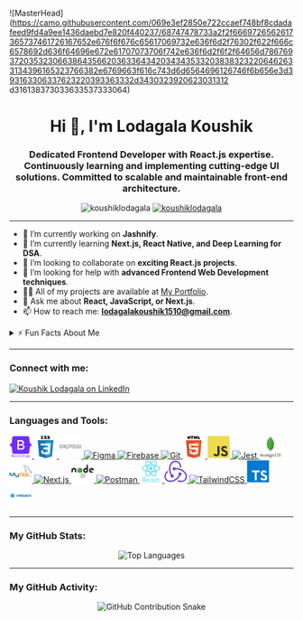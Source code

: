 ![MasterHead]
(https://camo.githubusercontent.com/069e3ef2850e722ccaef748bf8cdadafeed9fd4a9ee1436daebd7e820f440237/68747478733a2f2f6669726562617365737461726167652e676f6f676c65617069732e636f6d2f76302f622f666c6578692d636f64696e672e61707073706f742e636f6d2f6f2f64656d78676937203532306638643566203633643420343435332038383232206462633134396165323766382e6769663f616c743d6d6564696126746f6b656e3d393163306337623220393363332d3430323920623031312 d316138373033633537333064)
<h1 align="center">Hi 👋, I'm Lodagala Koushik</h1>
<h3 align="center">Dedicated Frontend Developer with React.js expertise. Continuously learning and implementing cutting-edge UI solutions. Committed to scalable and maintainable front-end architecture.</h3>

<p align="center">
  <img src="https://komarev.com/ghpvc/?username=koushiklodagala&label=Profile%20views&color=0e75b6&style=flat" alt="koushiklodagala" />
  <a href="https://github.com/ryo-ma/github-profile-trophy"><img src="https://github-profile-trophy.vercel.app/?username=koushiklodagala" alt="koushiklodagala" /></a>
</p>

---

- 🔭 I’m currently working on **Jashnify**.
- 🌱 I’m currently learning **Next.js, React Native, and Deep Learning for DSA**.
- 👯 I’m looking to collaborate on **exciting React.js projects**.
- 🤝 I’m looking for help with **advanced Frontend Web Development techniques**.
- 👨‍💻 All of my projects are available at [My Portfolio](https://personal-portfolio-eight-orpin.vercel.app/).
- 💬 Ask me about **React, JavaScript, or Next.js**.
- 📫 How to reach me: **lodagalakoushik1510@gmail.com**.

<details>
  <summary>⚡ Fun Facts About Me</summary>
  <ul>
    <li>I once accidentally made an infinite loop in a React component and briefly crashed my browser. Learned a lot that day!</li>
    <li>My favorite useEffect dependency array is an empty one – pure mount magic!</li>
    <li>I have a strange affection for error messages... they're just problems waiting to be solved by my code.</li>
    <li>Still patiently waiting for the day <code>if (isMonday) { coffee.pour(extra_large); }</code> becomes valid JavaScript.</li>
    <li>My spirit animal is the React Virtual DOM – constantly optimizing and updating behind the scenes.</li>
  </ul>
</details>

---

<h3 align="left">Connect with me:</h3>
<p align="left">
<a href="https://www.linkedin.com/in/koushik-lodagala/" target="_blank"><img align="center" src="https://raw.githubusercontent.com/rahuldkjain/github-profile-readme-generator/master/src/images/icons/Social/linked-in-alt.svg" alt="Koushik Lodagala on LinkedIn" height="30" width="40" /></a>
</p>

---

<h3 align="left">Languages and Tools:</h3>
<p align="left">
  <a href="https://getbootstrap.com" target="_blank" rel="noreferrer"> <img src="https://raw.githubusercontent.com/devicons/devicon/master/icons/bootstrap/bootstrap-plain-wordmark.svg" alt="Bootstrap" width="40" height="40"/> </a>
  <a href="https://www.w3schools.com/css/" target="_blank" rel="noreferrer"> <img src="https://raw.githubusercontent.com/devicons/devicon/master/icons/css3/css3-original-wordmark.svg" alt="CSS3" width="40" height="40"/> </a>
  <a href="https://expressjs.com" target="_blank" rel="noreferrer"> <img src="https://raw.githubusercontent.com/devicons/devicon/master/icons/express/express-original-wordmark.svg" alt="Express" width="40" height="40"/> </a>
  <a href="https://www.figma.com/" target="_blank" rel="noreferrer"> <img src="https://www.vectorlogo.zone/logos/figma/figma-icon.svg" alt="Figma" width="40" height="40"/> </a>
  <a href="https://firebase.google.com/" target="_blank" rel="noreferrer"> <img src="https://www.vectorlogo.zone/logos/firebase/firebase-icon.svg" alt="Firebase" width="40" height="40"/> </a>
  <a href="https://git-scm.com/" target="_blank" rel="noreferrer"> <img src="https://www.vectorlogo.zone/logos/git-scm/git-scm-icon.svg" alt="Git" width="40" height="40"/> </a>
  <a href="https://www.w3.org/html/" target="_blank" rel="noreferrer"> <img src="https://raw.githubusercontent.com/devicons/devicon/master/icons/html5/html5-original-wordmark.svg" alt="HTML5" width="40" height="40"/> </a>
  <a href="https://developer.mozilla.org/en-US/docs/Web/JavaScript" target="_blank" rel="noreferrer"> <img src="https://raw.githubusercontent.com/devicons/devicon/master/icons/javascript/javascript-original.svg" alt="JavaScript" width="40" height="40"/> </a>
  <a href="https://jestjs.io" target="_blank" rel="noreferrer"> <img src="https://www.vectorlogo.zone/logos/jestjsio/jestjsio-icon.svg" alt="Jest" width="40" height="40"/> </a>
  <a href="https://www.mongodb.com/" target="_blank" rel="noreferrer"> <img src="https://raw.githubusercontent.com/devicons/devicon/master/icons/mongodb/mongodb-original-wordmark.svg" alt="MongoDB" width="40" height="40"/> </a>
  <a href="https://www.mysql.com/" target="_blank" rel="noreferrer"> <img src="https://raw.githubusercontent.com/devicons/devicon/master/icons/mysql/mysql-original-wordmark.svg" alt="MySQL" width="40" height="40"/> </a>
  <a href="https://nextjs.org/" target="_blank" rel="noreferrer"> <img src="https://cdn.worldvectorlogo.com/logos/nextjs-2.svg" alt="Next.js" width="40" height="40"/> </a>
  <a href="https://nodejs.org" target="_blank" rel="noreferrer"> <img src="https://raw.githubusercontent.com/devicons/devicon/master/icons/nodejs/nodejs-original-wordmark.svg" alt="Node.js" width="40" height="40"/> </a>
  <a href="https://postman.com" target="_blank" rel="noreferrer"> <img src="https://www.vectorlogo.zone/logos/getpostman/getpostman-icon.svg" alt="Postman" width="40" height="40"/> </a>
  <a href="https://reactjs.org/" target="_blank" rel="noreferrer"> <img src="https://raw.githubusercontent.com/devicons/devicon/master/icons/react/react-original-wordmark.svg" alt="React" width="40" height="40"/> </a>
  <a href="https://redux.js.org" target="_blank" rel="noreferrer"> <img src="https://raw.githubusercontent.com/devicons/devicon/master/icons/redux/redux-original.svg" alt="Redux" width="40" height="40"/> </a>
  <a href="https://tailwindcss.com/" target="_blank" rel="noreferrer"> <img src="https://www.vectorlogo.zone/logos/tailwindcss/tailwindcss-icon.svg" alt="TailwindCSS" width="40" height="40"/> </a>
  <a href="https://www.typescriptlang.org/" target="_blank" rel="noreferrer"> <img src="https://raw.githubusercontent.com/devicons/devicon/master/icons/typescript/typescript-original.svg" alt="TypeScript" width="40" height="40"/> </a>
  <a href="https://webpack.js.org" target="_blank" rel="noreferrer"> <img src="https://raw.githubusercontent.com/devicons/devicon/d00d0969292a6569d45b06d3f350f463a0107b0d/icons/webpack/webpack-original-wordmark.svg" alt="Webpack" width="40" height="40"/> </a>
</p>

---

<h3 align="left">My GitHub Stats:</h3>
<p align="center">
  <img src="https://github-readme-stats.vercel.app/api/top-langs?username=koushiklodagala&show_icons=true&locale=en&layout=compact" alt="Top Languages" />
</p>

---


### My GitHub Activity:

<p align="center">
  <img src="https://github.com/KoushikLodagala/KoushikLodagala/raw/output/github-contribution-grid-snake.svg" alt="GitHub Contribution Snake" />
</p>

